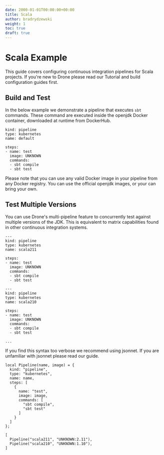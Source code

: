 ```yaml
---
date: 2000-01-01T00:00:00+00:00
title: Scala
author: bradrydzewski
weight: 1
toc: true
draft: true
---
```


# Scala Example

This guide covers configuring continuous integration pipelines for Scala projects. If you're new to Drone please read our Tutorial and build configuration guides first.

## Build and Test

In the below example we demonstrate a pipeline that executes `sbt` commands. These command are executed inside the openjdk Docker container, downloaded at runtime from DockerHub.

```
kind: pipeline
type: kubernetes
name: default

steps:
- name: test
  image: UNKNOWN
  commands:
  - sbt compile
  - sbt test
```

Please note that you can use any valid Docker image in your pipeline from any Docker registry. You can use the official openjdk images, or your can bring your own.

## Test Multiple Versions

You can use Drone's multi-pipeline feature to concurrently test against multiple versions of the JDK. This is equivalent to matrix capabilities found in other continuous integration systems.

```
---
kind: pipeline
type: kubernetes
name: scala211

steps:
- name: test
  image: UNKNOWN
  commands:
  - sbt compile
  - sbt test

---
kind: pipeline
type: kubernetes
name: scala210

steps:
- name: test
  image: UNKNOWN
  commands:
  - sbt compile
  - sbt test

...
```

If you find this syntax too verbose we recommend using jsonnet. If you are unfamiliar with jsonnet please read our guide.

```
local Pipeline(name, image) = {
  kind: "pipeline",
  type: "kubernetes",
  name: name,
  steps: [
    {
      name: "test",
      image: image,
      commands: [
        "sbt compile",
        "sbt test"
      ]
    }
  ]
};

[
  Pipeline("scala211", "UNKNOWN:2.11"),
  Pipeline("scala210", "UNKNOWN:1.10"),
]
```

